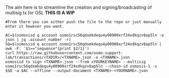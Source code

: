 The aim here is to streamline the creation and signing/broadcasting of multisig tx for OSL **THIS IS A WIP**

```#This defines the multisig account number and sequence, pulls the tx file from the repo, autofills the current correct sequence and signs it and outputs to file. 
#From there you can either push the file to the repo or just manually enter it however you want.

AC=$(osmosisd q account osmo1rsc56qdxmkdequ4y00900xrf24xdkqzv8ap5ln -o json | jq .account_number -r) 
SQ=$(osmosisd q account osmo1rsc56qdxmkdequ4y00900xrf24xdkqzv8ap5ln | awk -F: '$1=="sequence"{print $2/1}') 
curl https://raw.githubusercontent.com/osmo-support-lab/transactions/<TXDIR>/<TXNAME>.json -o <TXNAME>.json 
osmosisd tx sign <TXNAME>.json --from <YOURKEYNAME> --multisig osmo1rsc56qdxmkdequ4y00900xrf24xdkqzv8ap5ln --chain-id osmosis-1 -s $SQ -a $AC --offline --output-document <TXNAME>-<YOURNAME>.json
```
